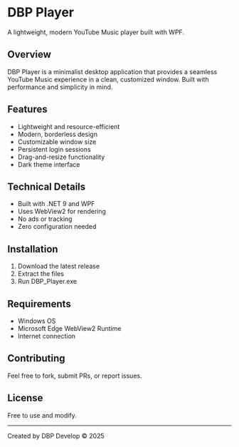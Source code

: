 # DBP Player
A lightweight, modern YouTube Music player built with WPF.

## Overview
DBP Player is a minimalist desktop application that provides a seamless YouTube Music experience in a clean, customized window. Built with performance and simplicity in mind.

## Features
- Lightweight and resource-efficient
- Modern, borderless design
- Customizable window size
- Persistent login sessions
- Drag-and-resize functionality
- Dark theme interface

## Technical Details
- Built with .NET 9 and WPF
- Uses WebView2 for rendering
- No ads or tracking
- Zero configuration needed

## Installation
1. Download the latest release
2. Extract the files
3. Run DBP_Player.exe

## Requirements
- Windows OS
- Microsoft Edge WebView2 Runtime
- Internet connection

## Contributing
Feel free to fork, submit PRs, or report issues.

## License
Free to use and modify.

---
Created by DBP Develop © 2025
